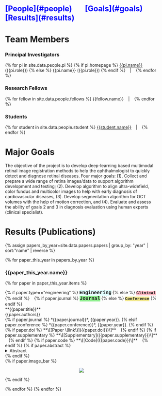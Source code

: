 <!-- ---
title: Multimodal Retina Image Alignment and Applications
--- -->

<!-- <table>
   <tr>
     <td><a href=".#people">People</a></td>
     <td><a href=".#goals">Goals</a></td>
     <td><a href=".#results">Results</a></td>
   </tr>
 </table>
 <hr> -->

<span style="color:blue;font-weight:700;font-size:25px">
  [People](#people) &ensp; &ensp; [Goals](#goals) &ensp; &ensp; [Results](#results)
</span>

# Team Members <a name="people"></a>
### Principal Investigators
{% for pi in site.data.people.pi %} {% if pi.homepage %} [{{pi.name}}]({{pi.homepage}}) ({{pi.role}}) {% else %} {{pi.name}} ({{pi.role}}) {% endif %} &ensp; | &ensp; {% endfor %}

### Research Fellows
<!-- {% assign fellows_list = site.data.people.fellows | map: "name" %}
{% assign fellows_str = fellows_list | join: "&ensp; | &ensp; " %}
{{fellows_str}} -->
{% for fellow in site.data.people.fellows %} {{fellow.name}} &ensp; | &ensp; {% endfor %}

### Students
{% for student in site.data.people.student %} [{{student.name}}]({{student.homepage}}) &ensp; | &ensp; {% endfor %}

# Major Goals <a name="goals"></a>
The objective of the project is to develop deep-learning based multimodal retinal image registration methods to help the ophthalmologist to quickly detect and diagnose retinal diseases.  Four major goals: (1). Collect and prepare a wide range of retina images/data to support algorithm development and testing; (2). Develop algorithm to align ultra-widefield, color fundus and multicolor images to help with early diagnosis of cardiovascular diseases, (3).  Develop segmentation algorithm for OCT volumes with the help of motion correction, and (4).  Evaluate and assess the ability of goals 2 and 3 in diagnosis evaluation using human experts (clinical specialist). <br>

# Results (Publications) <a name="results"></a>
{% assign papers_by_year=site.data.papers.papers | group_by: "year" | sort:"name" | reverse %}
<!-- {% assign papers=site.data.papers.papers | sort:"year", "last" | group_by: "year" %} -->
{% for paper_this_year in papers_by_year %}
### {{paper_this_year.name}}
{% for paper in paper_this_year.items %}
<div>
{% if paper.type=="engineering" %} <span style="background-color:LightCyan;font-size:12pt;font-family:'Courier'"> <strong>Engineering</strong></span> {% else %} <span style="background-color:LightPink;font-size:10pt;font-family:'Courier'"> <strong>Clinical</strong></span> {% endif %} &ensp;
{% if paper.journal %} <span style="background-color:LightGreen;font-size:12pt;font-family:'Courier'"> <strong>Journal</strong></span> {% else %} <span style="background-color:Khaki;font-size:10pt;font-family:'Courier'"> <strong>Conference</strong></span> {% endif %} &ensp;
</div>
**{{paper.title}}** <br>
{{paper.authors}} <br>
{% if paper.journal %} *{{paper.journal}}*, {{paper.year}}. {% elsif paper.conference %} *{{paper.conference}}*, {{paper.year}}. {% endif %} <br>
{% if paper.doi %} **\[[Paper \(link\)]({{paper.doi}})\]** &ensp; {% endif %}
{% if paper.supplementary %} **\[[Supplementary]({{paper.supplementary}})\]** &ensp; {% endif %}
{% if paper.code %} **\[[Code]({{paper.code}})\]** &ensp; {% endif %}
{% if paper.abstract %}
<details>
  <summary>Abstract</summary>
  {{paper.abstract}}
</details>
{% endif %}
<br>
{% if paper.image_bar %}
<p align="center">
  <img src="{{site.baseurl}}{{paper.image_bar}}" >
</p>    
{% endif %}

{% endfor %}
{% endfor %}

<!--
<mark> <span style="color:blue"> {{paper.type}} </span> </mark>
{% if paper.type=="engineering" %} <div><span style="background-color: #F00FFFF;"> Engineering </span></div> {% else %} <div><span style="background-color: #F00FF00;"> Clinical </span></div> {% endif %} &ensp;
**{{paper.title}}** <br>
{% if paper.type=="engineering" %} <div><span style="background-color:LightCyan;font-size:12pt;font-family:'Courier'"> Engineering</span>  &ensp; <strong>{{paper.title}}</strong> </div> {% else %} <div><span style="background-color:MistyRose;font-size:10pt;font-family:'Courier'"> Clinical</span>  &ensp; <strong>{{paper.title}}</strong> </div> {% endif %}
<strong>{{paper.title}}</strong>
-->